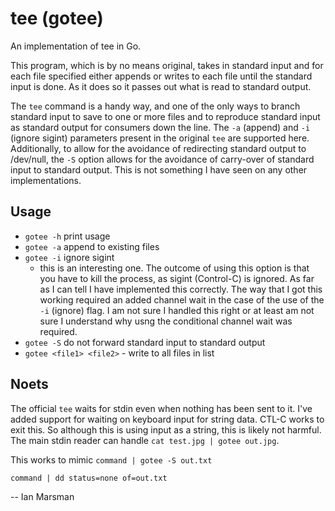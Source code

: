 # tee (gotee)
An implementation of tee in Go.

This program, which is by no means original, takes in standard input and for
each file specified either appends or writes to each file until the standard
input is done. As it does so it passes out what is read to standard output.

The `tee` command is a handy way, and one of the only ways to branch standard
input to save to one or more files and to reproduce standard input as standard
output for consumers down the line. The `-a` (append) and `-i` (ignore sigint)
parameters present in the original `tee` are supported here. Additionally, to
allow for the avoidance of redirecting standard output to /dev/null, the `-S`
option allows for the avoidance of carry-over of standard input to standard
output. This is not something I have seen on any other implementations.

## Usage

* `gotee -h` print usage
* `gotee -a` append to existing files
* `gotee -i` ignore sigint
  * this is an interesting one. The outcome of using this option is that you
      have to kill the process, as sigint (Control-C) is ignored. As far as I can
      tell I have implemented this correctly. The way that I got this working
      required an added channel wait in the case of the use of the `-i` (ignore)
      flag. I am not sure I handled this right or at least am not sure I
      understand why usng the conditional channel wait was required.
* `gotee -S` do not forward standard input to standard output
* `gotee <file1> <file2>` - write to all files in list

## Noets

The official `tee` waits for stdin even when nothing has been sent to it. I've
added support for waiting on keyboard input for string data. CTL-C works to exit
this. So although this is using input as a string, this is likely not harmful.
The main stdin reader can handle `cat test.jpg | gotee out.jpg`.

This works to mimic `command | gotee -S out.txt`

`command | dd status=none of=out.txt`

-- Ian Marsman
